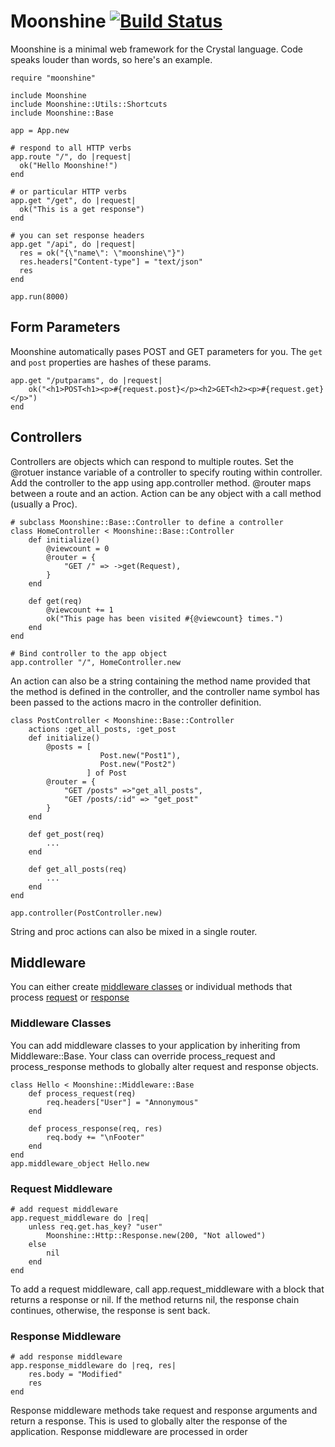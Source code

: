 # Moonshine [![Build Status](https://travis-ci.org/dhruvrajvanshi/Moonshine.svg?branch=master)](https://travis-ci.org/dhruvrajvanshi/Moonshine)
Moonshine is a minimal web framework for the Crystal language.
Code speaks louder than words, so here's an example.

```crystal
require "moonshine"

include Moonshine
include Moonshine::Utils::Shortcuts
include Moonshine::Base

app = App.new

# respond to all HTTP verbs
app.route "/", do |request|
  ok("Hello Moonshine!")
end

# or particular HTTP verbs
app.get "/get", do |request|
  ok("This is a get response")
end

# you can set response headers
app.get "/api", do |request|
  res = ok("{\"name\": \"moonshine\"}")
  res.headers["Content-type"] = "text/json"
  res
end

app.run(8000)
```

## Form Parameters
Moonshine automatically pases POST and GET parameters for you. The `get` and `post` properties are hashes of these params.

```crystal
app.get "/putparams", do |request|
	ok("<h1>POST<h1><p>#{request.post}</p><h2>GET<h2><p>#{request.get}</p>")
end
```

## Controllers
Controllers are objects which can respond to multiple routes. Set the @rotuer instance variable of a controller to specify routing within controller. Add the controller to the app using app.controller method.
@router maps between a route and an action. Action can be any object with a call method (usually a Proc).
```crystal
# subclass Moonshine::Base::Controller to define a controller
class HomeController < Moonshine::Base::Controller
	def initialize()
		@viewcount = 0
		@router = {
			"GET /" => ->get(Request),
		}
	end

	def get(req)
		@viewcount += 1
		ok("This page has been visited #{@viewcount} times.")
	end
end

# Bind controller to the app object
app.controller "/", HomeController.new

```

An action can also be a string containing the method name provided that the method is defined in the controller, and the controller name symbol has been passed to the actions macro in the controller definition.
```crystal
class PostController < Moonshine::Base::Controller
	actions :get_all_posts, :get_post
	def initialize()
		@posts = [
					Post.new("Post1"),
					Post.new("Post2")
				 ] of Post
		@router = {
			"GET /posts" =>"get_all_posts",
			"GET /posts/:id" => "get_post"
		}
	end

	def get_post(req)
		...
	end

	def get_all_posts(req)
		...
	end
end

app.controller(PostController.new)
```
String and proc actions can also be mixed in a single router.

## Middleware
You can either create [middleware classes](#middleware_classes) or individual methods that process [request](#request_middleware) or [response](#response_middleware)
### Middleware Classes<a name="middleware_classes"></a>
You can add middleware classes to your application by inheriting from Middleware::Base. Your class can override process_request and process_response methods to globally alter request and response objects.
```crystal
class Hello < Moonshine::Middleware::Base
	def process_request(req)
		req.headers["User"] = "Annonymous"
	end

	def process_response(req, res)
		req.body += "\nFooter"
	end
end
app.middleware_object Hello.new
```

### Request Middleware<a name="request_middleware"></a>
```crystal
# add request middleware
app.request_middleware do |req|
	unless req.get.has_key? "user"
		Moonshine::Http::Response.new(200, "Not allowed")
	else
		nil
	end
end
```

To add a request middleware, call app.request_middleware with a block that returns a response or nil. If the method returns nil, the response chain continues, otherwise, the response is sent back.

### Response Middleware<a name="response_middleware"></a>
```crystal
# add response middleware
app.response_middleware do |req, res|
	res.body = "Modified"
	res
end
```
Response middleware methods take request and response arguments and return a response. This is used to globally alter the response of the application. Response middleware are processed in order